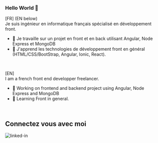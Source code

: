 ### Hello World 👋

<!--
**LaurentDecamps/LaurentDecamps** is a ✨ _special_ ✨ repository because its `README.md` (this file) appears on your GitHub profile.

Here are some ideas to get you started:

- 🔭 I’m currently working on ...
- 🌱 I’m currently learning ...
- 👯 I’m looking to collaborate on ...
- 🤔 I’m looking for help with ...
- 💬 Ask me about ...
- 📫 How to reach me: ...
- 😄 Pronouns: ...
- ⚡ Fun fact: ...
-->

[FR] (EN below)<br>
Je suis ingénieur en informatique français spécialisé en développement front.
- 🔭 Je travaille sur un projet en front et en back utilisant Angular, Node Express et MongoDB
- 🌱 J'apprend les technologies de développement front en général (HTML/CSS/BootStrap, Angular, Ionic, React).
<br>

[EN] <br>
I am a french front end developper freelancer.
- 🔭 Working on frontend and backend project using Angular, Node Express and MongoDB
- 🌱 Learning Front in general.
<br>

## Connectez vous avec moi

[<img align="left" alt="linked-in" src="https://img.shields.io/badge/linkedin-%230077B5.svg?&style=for-the-badge&logo=linkedin&logoColor=white" />](https://www.linkedin.com/in/laurent-d%C3%A9camps-99407418/)
